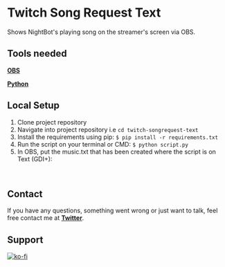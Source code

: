# Twitch Song Request Text
Shows NightBot's playing song on the streamer's screen via OBS.

## Tools needed
[**OBS**](https://obsproject.com/pt-br)

[**Python**](https://www.python.org/)

## Local Setup

1. Clone project repository
2. Navigate into project repository i.e `cd twitch-songrequest-text`
3. Install the requirements using pip: 
    `$ pip install -r requirements.txt`
  5. Run the script on your terminal or CMD: 
    `$ python script.py`
  6. In OBS, put the music.txt that has been created where the script is on Text (GDI+):
  
  <br><img src="https://i.imgur.com/LbuaFb4.gif" alt="">
      
    
## Contact

If you have any questions, something went wrong or just want to talk, feel free contact me at [**Twitter**](https://twitter.com/gabrigodes).

## Support

[![ko-fi](https://www.ko-fi.com/img/githubbutton_sm.svg)](https://ko-fi.com/J3J2MTN6)
